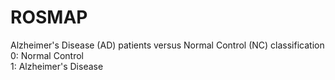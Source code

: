 # ROSMAP
Alzheimer's Disease (AD) patients versus Normal Control (NC) classification    
0: Normal Control    
1: Alzheimer's Disease        
